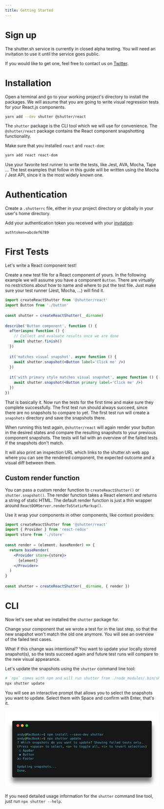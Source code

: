 ```yaml
---
title: Getting Started
---
```



# Sign up

The shutter.sh service is currently in closed alpha testing. You will need an invitation to use it until the service goes public.

If you would like to get one, feel free to contact us on [Twitter](https://twitter.com/shuttersh).


# Installation

Open a terminal and go to your working project's directory to install the packages. We will assume that you are going to write visual regression tests for your React.js components.

```sh
yarn add --dev shutter @shutter/react
```

The `shutter` package is the CLI tool which we will use for convenience. The `@shutter/react` package contains the React component snapshotting functionality.

Make sure that you installed `react` and `react-dom`:

```sh
yarn add react react-dom
```

Use your favorite test runner to write the tests, like Jest, AVA, Mocha, Tape ... The test examples that follow in this guide will be written using the Mocha / Jest API, since it is the most widely known one.


# Authentication

Create a `.shutterrc` file, either in your project directory or globally in your user's home directory.

Add your authentication token you received with your [invitation](#sign-up):

```
authtoken=abcdef6789
```


# First Tests

Let's write a React component test!

Create a new test file for a React component of yours. In the following example we will assume you have a component `Button`. There are virtually no restrictions about how to name and where to put the test file. Just make sure your test runner (Jest, Mocha, ...) will find it.

```jsx
import createReactShutter from '@shutter/react'
import Button from './button'

const shutter = createReactShutter(__dirname)

describe('Button component', function () {
  after(async function () {
    // Collect and evaluate results once we are done
    await shutter.finish()
  })

  it('matches visual snapshot', async function () {
    await shutter.snapshot(<Button label='Click me' />)
  })

  it('with primary style matches visual snapshot', async function () {
    await shutter.snapshot(<Button primary label='Click me' />)
  })
})
```

That is basically it. Now run the tests for the first time and make sure they complete successfully. The first test run should always succeed, since there are no snapshots to compare to yet. The first test run will create a `snapshots` directory and save the snapshots there.

When running this test again, `@shutter/react` will again render your button in the desired states and compare the resulting snapshots to your previous component snapshots. The tests will fail with an overview of the failed tests if the snapshots don't match.

It will also print an inspection URL which links to the shutter.sh web app where you can see the rendered component, the expected outcome and a visual diff between them.

## Custom render function

You can pass a custom render function to `createReactShutter()` or `shutter.snapshot()`. The render function takes a React element and returns a string of static HTML. The default render function is just a thin wrapper around `ReactDOMServer.renderToStaticMarkup()`.

Use it wrap your components in other components, like context providers:

```jsx
import createReactShutter from '@shutter/react'
import { Provider } from 'react-redux'
import store from './store'

const render = (element, baseRender) => {
  return baseRender(
    <Provider store={store}>
      {element}
    </Provider>
  )
}

const shutter = createReactShutter(__dirname, { render })
```


# CLI

Now let's see what we installed the `shutter` package for.

Change your component that we wrote a test for in the last step, so that the new snapshot won't match the old one anymore. You will see an overview of the failed test cases.

What if this change was intentional? You want to update your locally stored snapshot(s), so the tests succeed again and future test runs will compare to the new visual appearance.

Let's update the snapshots using the `shutter` command line tool:

```sh
# `npx` comes with npm and will run shutter from ./node_modules/.bin/shutter
npx shutter update
```

You will see an interactive prompt that allows you to select the snapshots you want to update. Select them with Space and confirm with Enter, that's it.

<p class="text-center">
  <img alt="Shutter CLI in action" src="./images/shutter-cli.png" style="max-width: 100%" />
</p>

If you need detailed usage information for the `shutter` command line tool, just run `npx shutter --help`.
